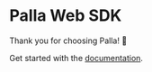 # Palla Web SDK

Thank you for choosing Palla! 💸

Get started with the [documentation](https://github.com/palla-financial/web-sdk/blob/main/docs/README.md).